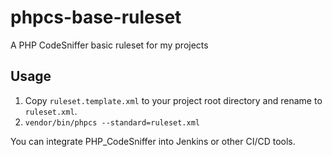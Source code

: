 # phpcs-base-ruleset
A PHP CodeSniffer basic ruleset for my projects


## Usage

1. Copy `ruleset.template.xml` to your project root directory and rename to `ruleset.xml`.
2. `vendor/bin/phpcs --standard=ruleset.xml`

You can integrate PHP_CodeSniffer into Jenkins or other CI/CD tools.
